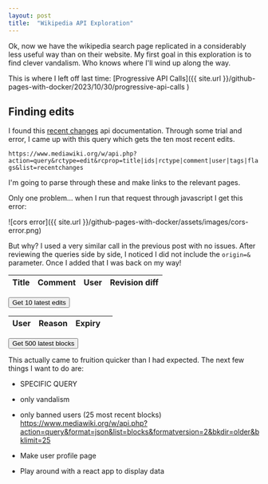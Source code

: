 ```yaml
---
layout: post
title:  "Wikipedia API Exploration"
---
```


Ok, now we have the wikipedia search page replicated in a considerably less useful way than on their website. My first goal in this exploration is to find clever vandalism. Who knows where I'll wind up along the way.

This is where I left off last time: [Progressive API Calls]({{ site.url }}/github-pages-with-docker/2023/10/30/progressive-api-calls )

## Finding edits
I found this [recent changes](https://www.mediawiki.org/w/api.php?action=help&modules=query%2Brecentchanges) api documentation. Through some trial and error, I came up with this query which gets the ten most recent edits.

 `https://www.mediawiki.org/w/api.php?action=query&rctype=edit&rcprop=title|ids|rctype|comment|user|tags|flags&list=recentchanges`

I'm going to parse through these and make links to the relevant pages.

Only one problem... when I run that request through javascript I get this error:

![cors error]({{ site.url }}/github-pages-with-docker/assets/images/cors-error.png)

But why? I used a very similar call in the previous post with no issues. After reviewing the queries side by side, I noticed I did not include the `origin=&` parameter. Once I added that I was back on my way!

<table id="recentChangesTable">
  <thead>
    <th> Title </th>
    <th> Comment </th>
    <th> User </th>
    <th> Revision diff </th>
  </thead>
  <tbody>
  </tbody>
</table>

<button type="button" onclick="getRecentChanges()">
  Get 10 latest edits
</button>

<script>
  function getRecentChanges(){
    document.getElementById('recentChangesTable').innerHTML = '';

    var url = "https://en.wikipedia.org/w/api.php?action=query&origin=*&rctype=edit&rcprop=title|ids|rctype|comment|user|tags|flags&list=recentchanges&format=json";

    fetch(url)
      .then((response) => response.json())
      .then((json) => {
        for (var i in json.query.recentchanges) {
          let title = json.query.recentchanges[i].title;
          let pageid = json.query.recentchanges[i].pageid;
          let comment = json.query.recentchanges[i].comment;
          let user = json.query.recentchanges[i].user;
          let old_revid = json.query.recentchanges[i].old_revid;

          addChangesRow(title, pageid, comment, user, old_revid);
        }
      });  
  }

  function addChangesRow(title, pageid, comments, user, old_revid) {
    let table = document.getElementById("recentChangesTable");
  
    // Create a row using the inserRow() method and
    // specify the index where you want to add the row
    let row = table.insertRow(-1); // We are adding at the end
  
    // Create table cells
    let c1 = row.insertCell(0);
    let c2 = row.insertCell(1);
    let c3 = row.insertCell(2);
    let c4 = row.insertCell(3);

    // Build page link
    let pageLink = document.createElement('a');
    
    pageLink.setAttribute('href',"http://en.wikipedia.org/?curid=" + pageid);
    pageLink.setAttribute('target', '_blank');
    pageLink.innerText = title;

    // Build revision link
    let revisionURL = "https://en.wikipedia.org/w/index.php?title=" + title + "&diff=prev&oldid=" + old_revid
    let revisionLink = document.createElement('a');

    revisionLink.setAttribute('href', revisionURL);
    revisionLink.setAttribute('target', '_blank');
    revisionLink.innerText = "Revision Diff"; 
//https://en.wikipedia.org/w/index.php?title=Anastasia_(1997_film)&diff=prev&oldid=1183171127
  //  ?title=Anastasia_(1997_film)&diff=prev&oldid=1183171127

    // Add data to c1 and c2
    c1.appendChild(pageLink);
    c2.innerText = comments;
    c3.innerText = user;
    c4.appendChild(revisionLink);
   }
</script>


<table id="recentBlocksTable">
  <thead>
    <th> User </th>
    <th> Reason </th>
    <th> Expiry </th>
    <th>  </th>
  </thead>
  <tbody>
  </tbody>
</table>

<button type="button" onclick="getRecentBlocks()">
  Get 500 latest blocks
</button>

<script>
  function getRecentBlocks(){
    document.getElementById('recentBlocksTable').innerHTML = '';

    var url = "https://en.wikipedia.org/w/api.php?action=query&origin=*&list=blocks&formatversion=2&bkdir=older&bklimit=500&format=json";

    fetch(url)
      .then((response) => response.json())
      .then((json) => {
        for (var i in json.query.blocks) {
          let user = json.query.blocks[i].user;
          let reason = json.query.blocks[i].reason;
          let expiry = json.query.blocks[i].expiry;
          let by = json.query.blocks[i].by;
          // let old_revid = json.query.blocks[i].old_revid;

          addBlockRow(user, reason, expiry, by);
        }
      });  
  }

  function addBlockRow(user, reason, expiry, by) {
    let table = document.getElementById("recentBlocksTable");
  
    // Create a row using the inserRow() method and
    // specify the index where you want to add the row
    let row = table.insertRow(-1); // We are adding at the end
  
    // Create table cells
    let c1 = row.insertCell(0);
    let c2 = row.insertCell(1);
    let c3 = row.insertCell(2);
    let c4 = row.insertCell(3);

    // Build user page link
    let userPageLink = document.createElement('a');
    
    userPageLink.setAttribute('href',"http://en.wikipedia.org/wiki/User:" + user);
    userPageLink.setAttribute('target', '_blank');
    userPageLink.innerText = user;

    // Build by user page link
    let byUserPageLink = document.createElement('a');
    
    byUserPageLink.setAttribute('href',"http://en.wikipedia.org/wiki/User:" + by);
    byUserPageLink.setAttribute('target', '_blank');
    byUserPageLink.innerText = by;

    // Build revision link
    // let revisionURL = "https://en.wikipedia.org/w/index.php?title=" + title + "&diff=prev&oldid=" + old_revid
    // let revisionLink = document.createElement('a');

    // revisionLink.setAttribute('href', revisionURL);
    // revisionLink.setAttribute('target', '_blank');
    // revisionLink.innerText = "Revision Diff"; 
//https://en.wikipedia.org/w/index.php?title=Anastasia_(1997_film)&diff=prev&oldid=1183171127
  //  ?title=Anastasia_(1997_film)&diff=prev&oldid=1183171127

    // Add data to c1 and c2
    c1.appendChild(userPageLink);
    c2.innerText = reason;
    c3.innerText = expiry;
    c4.appendChild(byUserPageLink);
    // c4.appendChild(revisionLink);
   }
</script>

This actually came to fruition quicker than I had expected. The next few things I want to do are:

- SPECIFIC QUERY
- only vandalism
- only banned users
(25 most recent blocks) https://www.mediawiki.org/w/api.php?action=query&format=json&list=blocks&formatversion=2&bkdir=older&bklimit=25

- Make user profile page

- Play around with a react app to display data



<!-- ```html

```

```javascript

``` -->